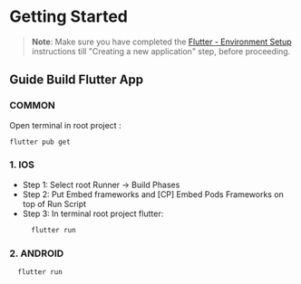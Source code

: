 
# Getting Started

>**Note**: Make sure you have completed the [Flutter - Environment Setup](https://docs.flutter.dev/get-started/install) instructions till "Creating a new application" step, before proceeding.

## Guide Build Flutter App
### COMMON
Open terminal in root project : 
```bash
flutter pub get
```
### 1. IOS
- Step 1: Select root Runner -> Build Phases
- Step 2: Put Embed frameworks and [CP] Embed Pods Frameworks on top of Run Script
- Step 3: In terminal root project flutter:
  ```bash
    flutter run 
  ```

### 2. ANDROID
  ```bash
    flutter run 
  ```

